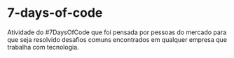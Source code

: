 # 7-days-of-code
Atividade do #7DaysOfCode que foi pensada por pessoas do mercado para que seja resolvido desafios comuns encontrados em qualquer empresa que trabalha com tecnologia.
